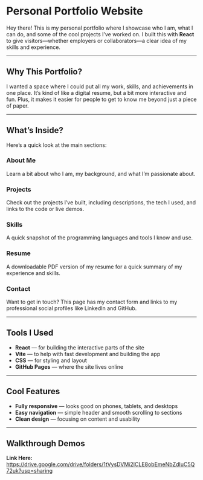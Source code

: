 # Personal Portfolio Website

Hey there! This is my personal portfolio where I showcase who I am, what I can do, and some of the cool projects I’ve worked on. I built this with **React** to give visitors—whether employers or collaborators—a clear idea of my skills and experience.

---

## Why This Portfolio?

I wanted a space where I could put all my work, skills, and achievements in one place. It’s kind of like a digital resume, but a bit more interactive and fun. Plus, it makes it easier for people to get to know me beyond just a piece of paper.

---

## What’s Inside?

Here’s a quick look at the main sections:

### About Me
Learn a bit about who I am, my background, and what I’m passionate about.

### Projects
Check out the projects I’ve built, including descriptions, the tech I used, and links to the code or live demos.

### Skills
A quick snapshot of the programming languages and tools I know and use.

### Resume
A downloadable PDF version of my resume for a quick summary of my experience and skills.

### Contact
Want to get in touch? This page has my contact form and links to my professional social profiles like LinkedIn and GitHub.

---

## Tools I Used

- **React** — for building the interactive parts of the site  
- **Vite** — to help with fast development and building the app  
- **CSS** — for styling and layout  
- **GitHub Pages** — where the site lives online  

---

## Cool Features

- **Fully responsive** — looks good on phones, tablets, and desktops  
- **Easy navigation** — simple header and smooth scrolling to sections  
- **Clean design** — focusing on content and usability  

---

## Walkthrough Demos

**Link Here:** https://drive.google.com/drive/folders/1tVysDVMi2ICLE8obEmeNbZdIuC5Q72uk?usp=sharing
